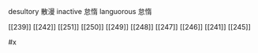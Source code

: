 




desultory 散漫
inactive 怠惰
languorous 怠惰

[[239]]
[[242]]
[[251]]
[[250]]
[[249]]
[[248]]
[[247]]
[[246]]
[[241]]
[[245]]

#x 